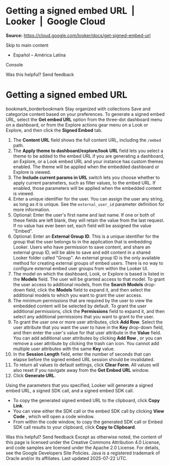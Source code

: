 # Getting a signed embed URL  |  Looker  |  Google Cloud

**Source:** https://cloud.google.com/looker/docs/get-signed-embed-url

Skip to main content 
  * Español – América Latina

Console 




Was this helpful?
Send feedback 
#  Getting a signed embed URL
bookmark_borderbookmark Stay organized with collections  Save and categorize content based on your preferences.
To generate a signed embed URL, select the **Get embed URL** option from the three-dot dashboard menu on a dashboard, or from the Explore actions gear menu on a Look or Explore, and then click the **Signed Embed** tab.
  1. The **Content URL** field shows the full content URL, including the `/embed` path.
  2. The **Apply theme to dashboard/explore/look URL** field lets you select a theme to be added to the embed URL if you are generating a dashboard, an Explore, or a Look embed URL and your instance has custom themes enabled. The theme will be applied when the embedded dashboard or Explore is viewed.
  3. The **Include current params in URL** switch lets you choose whether to apply current parameters, such as filter values, to the embed URL. If enabled, those parameters will be applied when the embedded content is viewed.
  4. Enter a unique identifier for the user. You can assign the user any string, as long as it is unique. See the `external_user_id` parameter definition for more information.
  5. Optional: Enter the user's first name and last name. If one or both of these fields are left blank, they will retain the value from the last request. If no value has ever been set, each field will be assigned the value "Embed".
  6. Optional: Enter an **External Group ID**. This is a unique identifier for the group that the user belongs to in the application that is embedding Looker. Users who have permission to save content, and share an external group ID, will be able to save and edit content in a shared Looker folder called "Group". An external group ID is the only available method for creating external groups of embed users. There is no way to configure external embed user groups from within the Looker UI.
  7. The model on which the dashboard, Look, or Explore is based is listed in the **Models** field. The user will be granted access to that model. To grant the user access to additional models, from the **Search Models** drop-down field, click the **Models** field to expand it, and then select the additional models to which you want to grant the user access.
  8. The minimum permissions that are required by the user to view the embedded content will be selected by default. To grant the user additional permissions, click the **Permissions** field to expand it, and then select any additional permissions that you want to grant to the user.
  9. To grant the user one or more user attributes, click **Add Row**. Select the user attribute that you want the user to have in the **Key** drop-down field, and then enter the user's value for that user attribute in the **Value** field. You can add additional user attributes by clicking **Add Row** , or you can remove a user attribute by clicking the trash can icon. You cannot add multiple user attributes with the same **Key** value.
  10. In the **Session Length** field, enter the number of seconds that can elapse before the signed embed URL session should be invalidated.
  11. To return all values to default settings, click **Clear Form**. All values will also reset if you navigate away from the **Get Embed URL** window.
  12. Click **Generate URL**.


Using the parameters that you specified, Looker will generate a signed embed URL, a signed SDK call, and a signed embed SDK call.
  * To copy the generated signed embed URL to the clipboard, click **Copy Link**.
  * You can view either the SDK call or the embed SDK call by clicking **View Code** , which will open a code window.
  * From within the code window, to copy the generated SDK call or Embed SDK call results to your clipboard, click **Copy to Clipboard**.


Was this helpful?
Send feedback 
Except as otherwise noted, the content of this page is licensed under the Creative Commons Attribution 4.0 License, and code samples are licensed under the Apache 2.0 License. For details, see the Google Developers Site Policies. Java is a registered trademark of Oracle and/or its affiliates.
Last updated 2025-07-22 UTC.


